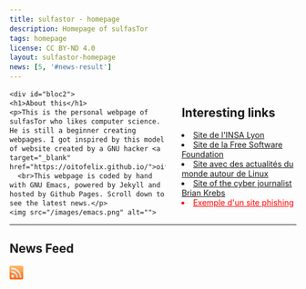 ```yaml
---
title: sulfastor - homepage
description: Homepage of sulfasTor
tags: homepage
license: CC BY-ND 4.0
layout: sulfastor-homepage
news: [5, '#news-result']
---
```

<section id="content">

  <div id="bloc1" style="float:right;width:40%;margin-left:2em;">
    <h1>Interesting links</h1>
    <!--==================================================================-->
    <li><a href="http://www.insa-lyon.fr" target="_blank">
	Site de l'INSA Lyon
    </a></li>
    <!--==================================================================-->
    <li><a href="http://www.fsf.org"  target="_blank">
	Site de la Free Software Foundation
    </a></li>
    <!--==================================================================-->
    <li><a href="http://www.linuxjournal.com" target="_blank">
	Site avec des actualités du monde autour de Linux
    </a></li>
    <!--==================================================================-->
    <li><a href="http://www.krebsonsecurity.com/">Site of the cyber journalist Brian Krebs</a></li>
    <li style="color: red;"><a  style="color: red;" href="/phishing_example/phishing_example.html">Exemple d'un site phishing</a></li>
  </div>
    
    <div id="bloc2">
    <h1>About this</h1>
    <p>This is the personal webpage of sulfasTor who likes computer science. He is still a beginner creating webpages. I got inspired by this model of website created by a GNU hacker <a target="_blank" href="https://oitofelix.github.io/">oitofelix</a>.
      <br>This webpage is coded by hand with GNU Emacs, powered by Jekyll and hosted by Github Pages. Scroll down to see the latest news.</p>
    <img src="/images/emacs.png" alt="">
  </div>
</section><hr>

<section id="news">
  <h1>News Feed</h1>
  <a href="/feed.xml">
    <img src="/images/rss-logo.png"
	 title="RSS 2.0"
	 alt="RSS 2.0"
	 width="24" height="24" /></a>

  <div id="news-result" />
</section>
